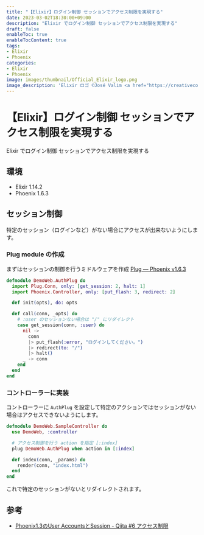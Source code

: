 ```yaml
---
title: "【Elixir】ログイン制御 セッションでアクセス制限を実現する"
date: 2023-03-02T18:30:00+09:00
description: "Elixir でログイン制御 セッションでアクセス制限を実現する"
draft: false
enableToc: true
enableTocContent: true
tags: 
- Elixir
- Phoenix
categories: 
- Elixir
- Phoenix
image: images/thumbnail/Official_Elixir_logo.png
image_description: 'Elixir ロゴ ©José Valim <a href="https://creativecommons.org/licenses/by-sa/4.0" target="_blank" rel="nofollow noopener">CC 表示-継承 4.0</a>'
---
```


# 【Elixir】ログイン制御 セッションでアクセス制限を実現する
Elixir でログイン制御 セッションでアクセス制限を実現する

## 環境
* Elixir 1.14.2
* Phoenix 1.6.3

## セッション制御
特定のセッション（ログインなど）がない場合にアクセスが出来ないようにします。

### Plug module の作成
まずはセッションの制御を行うミドルウェアを作成
<a href="https://hexdocs.pm/phoenix/1.6.3/plug.html" target="_blank" rel="nofollow noopener">Plug — Phoenix v1.6.3</a>

```lib/demo_web/auth_plug.ex
defmodule DemoWeb.AuthPlug do
  import Plug.Conn, only: [get_session: 2, halt: 1]
  import Phoenix.Controller, only: [put_flash: 3, redirect: 2]

  def init(opts), do: opts

  def call(conn, _opts) do
    # :user のセッションない場合は "/" にリダイレクト
    case get_session(conn, :user) do
      nil ->
        conn
        |> put_flash(:error, "ログインしてください。")
        |> redirect(to: "/")
        |> halt()
      _ -> conn
    end
  end
end
```

### コントローラーに実装
コントローラーに `AuthPlug` を設定して特定のアクションではセッションがない場合はアクセスできないようにします。

```lib/demo_web/controllers/sample_controller.ex
defmodule DemoWeb.SampleController do
  use DemoWeb, :controller

  # アクセス制御を行う action を指定 [:index]
  plug DemoWeb.AuthPlug when action in [:index] 

  def index(conn, _params) do
    render(conn, "index.html")
  end
end
```

これで特定のセッションがないとリダイレクトされます。

## 参考
* <a href="https://qiita.com/sand/items/8e541f8a950ae6c63931#%EF%BC%96-%E3%82%A2%E3%82%AF%E3%82%BB%E3%82%B9%E5%88%B6%E9%99%90" target="_blank" rel="nofollow noopener">Phoenix1.3のUser AccountsとSession - Qiita #6 アクセス制限</a>

